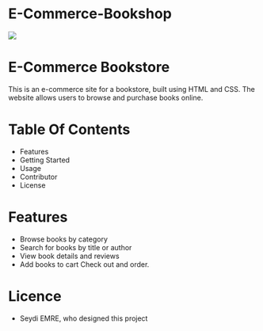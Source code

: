 # E-Commerce-Bookshop

<img src="gif/gif.gif"/>

# E-Commerce Bookstore

 This is an e-commerce site for a bookstore, built using HTML and CSS.
 The website allows users to browse and purchase books online. 


# Table Of Contents

 - Features
 - Getting Started 
 - Usage
 - Contributor
 - License

# Features 

 - Browse books by category
 - Search for books by title or author
 - View book details and reviews
 - Add books to cart Check out and order.

# Licence
 - Seydi EMRE, who designed this project
